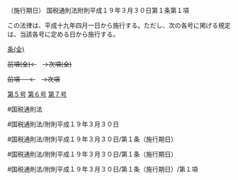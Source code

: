（施行期日）
国税通則法附則平成１９年３月３０日第１条第１項

この法律は、平成十九年四月一日から施行する。ただし、次の各号に掲げる規定は、当該各号に定める日から施行する。

[条(全)](国税通則法＿＿＿＿附則平成１９年３月３０日第１条_.md)

~~前項(全)←~~　~~→次項(全)~~

~~前項 　 ←~~　~~→次項~~

[第５号](国税通則法＿＿＿＿附則平成１９年３月３０日第１条第１項第５号.md)  [第６号](国税通則法＿＿＿＿附則平成１９年３月３０日第１条第１項第６号.md)  [第７号](国税通則法＿＿＿＿附則平成１９年３月３０日第１条第１項第７号.md)  

#国税通則法

#国税通則法/附則平成１９年３月３０日

#国税通則法/附則平成１９年３月３０日/第１条（施行期日）

#国税通則法/附則平成１９年３月３０日/第１条（施行期日）

#国税通則法/附則平成１９年３月３０日/第１条（施行期日）/第１項

